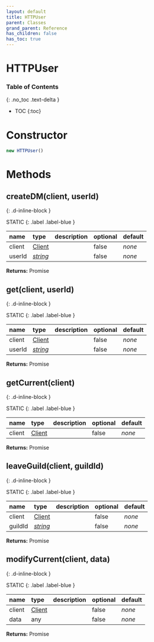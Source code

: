 ```yaml
---
layout: default
title: HTTPUser
parent: Classes
grand_parent: Reference
has_children: false
has_toc: true
---
```


# HTTPUser
### Table of Contents
{: .no_toc .text-delta }

- TOC
{:toc}
# Constructor
```js
new HTTPUser()
```

# Methods
## createDM(client, userId)
{: .d-inline-block }

STATIC
{: .label .label-blue }

| name | type | description | optional | default |
|:-----|:-----|:------------|:---------|:--------|
| client | [Client](/ref/classes/Client) |   | false | *none* |
| userId | *[string](https://developer.mozilla.org/en-US/docs/Web/JavaScript/Reference/Global_Objects/string)* |   | false | *none* |

**Returns:** Promise<any>

## get(client, userId)
{: .d-inline-block }

STATIC
{: .label .label-blue }

| name | type | description | optional | default |
|:-----|:-----|:------------|:---------|:--------|
| client | [Client](/ref/classes/Client) |   | false | *none* |
| userId | *[string](https://developer.mozilla.org/en-US/docs/Web/JavaScript/Reference/Global_Objects/string)* |   | false | *none* |

**Returns:** Promise<any>

## getCurrent(client)
{: .d-inline-block }

STATIC
{: .label .label-blue }

| name | type | description | optional | default |
|:-----|:-----|:------------|:---------|:--------|
| client | [Client](/ref/classes/Client) |   | false | *none* |

**Returns:** Promise<any>

## leaveGuild(client, guildId)
{: .d-inline-block }

STATIC
{: .label .label-blue }

| name | type | description | optional | default |
|:-----|:-----|:------------|:---------|:--------|
| client | [Client](/ref/classes/Client) |   | false | *none* |
| guildId | *[string](https://developer.mozilla.org/en-US/docs/Web/JavaScript/Reference/Global_Objects/string)* |   | false | *none* |

**Returns:** Promise<any>

## modifyCurrent(client, data)
{: .d-inline-block }

STATIC
{: .label .label-blue }

| name | type | description | optional | default |
|:-----|:-----|:------------|:---------|:--------|
| client | [Client](/ref/classes/Client) |   | false | *none* |
| data | any |   | false | *none* |

**Returns:** Promise<any>

